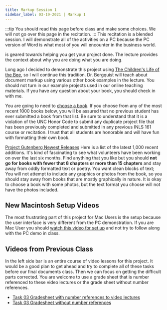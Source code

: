```yaml
---
title: Markup Session 1
sidebar_label: 03-19-2021 | Markup 1
---
```

:::tip
You should read this page before class and make some choices. We will not go over this page in the recitation.
:::
This recitation is a blended session. I will demonstrate all of the activities on a PC because the PC version of Word is what most of you will encounter in the business world.

is geared towards helping you get your project done. The lecture provides the context about why you are doing what you are doing.

Long ago I decided to demonstrate this project using [The Children's Life of the Bee](http://www.gutenberg.org/ebooks/38516), so I will continue this tradition. Dr. Bergquist will teach about document markup using various other book examples in the lecture. You should not turn in our example projects used in our online teaching materials. If you have any question about your book, you should check in with me.

You are going to need to [choose a book](http://www.gutenberg.org). If you choose from any of the most recent 1000 books below, you will be assured that no previous student has ever submitted a book from that list. Be sure to understand that it is a violation of the UNC Honor Code to submit any duplicate project file that has been previously completed and submitted in any previous INLS 161 course or recitation. I trust that all students are honorable and will have fun with formatting their own book.

[Project Gutenberg Newest Releases](http://www.gutenberg.org/ebooks/search/?sort_order=release_date) Here is a list of the latest 1,000 recent additions. It's kind of fascinating to see what volunteers have been working on over the last six months. Find anything that you like but you should **not go for books with fewer that 8 chapters or more than 15 chapters** and stay away from oddly formatted text or poetry. You want clean blocks of text; You will not attempt to include any graphics or photos from the book, so you should stay away from books that are mostly graphically in nature. It is okay to choose a book with some photos, but the text format you choose will not have the photos included.

## New Macintosh Setup Videos
The most frustrating part of this project for Mac Users is the setup because the user interface is very different from the PC demonstration. If you are Mac User you should [watch this video for set up](https://opal.ils.unc.edu/~lblakej/task03-mac-video/macsetup.mp4) and not try to follow along with the PC demo in class.

## Videos from Previous Class
 In the left side bar is an entire course of video lessons for this project. It would be a good plan to get ahead and try to complete all of these tasks before our final documents class. Then we can focus on getting the difficult parts corrected.
 You are welcome to use a grade sheet that is number referenced to these video lectures or the grade sheet without number references.

* [Task 03 Gradesheet with number references to video lectures](https://opal.ils.unc.edu/~lblakej/misc/number-key-gradesheet-task-03.xlsx)
* [Task 03 Gradesheet without number references](https://sakai.unc.edu/access/content/attachment/8f9c1dbd-3e27-400a-bdae-29608fa12361/Assignments/d332c637-3a48-4e5c-b39b-ae65fa59f48e/task03grades.xlsx)
